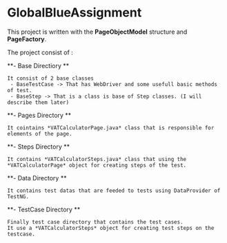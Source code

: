 # GlobalBlueAssignment

This project is written with the **PageObjectModel** structure and **PageFactory**.

The project consist of : 

**- Base Directiory **

	It consist of 2 base classes 
	 - BaseTestCase -> That has WebDriver and some usefull basic methods of test.
	 - BaseStep -> That is a class is base of Step classes. (I will describe them later)
	 
	 
**- Pages Directory **

	It cointains *VATCalculatorPage.java* class that is responsible for elements of the page.
	
	
**- Steps Directory **

	It contains *VATCalculatorSteps.java* class that using the *VATCalculatorPage* object for creating steps of the test. 
	
**- Data Directory ** 

	It contains test datas that are feeded to tests using DataProvider of TestNG. 
	
**- TestCase Directory **

	Finally test case directory that contains the test cases. 
	It use a *VATCalculatorSteps* object for creating test steps on the testcase.
